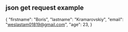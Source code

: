 ## json get request example

{
"firstname": "Boris",
"lastname": "Kramarovskiy",
"email": "weslastam01819@gmail.com",
"age": 23,
}